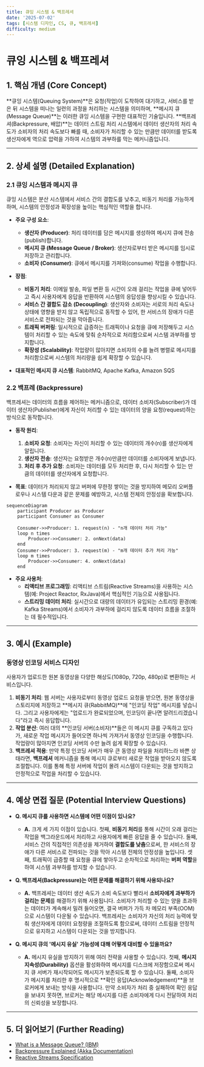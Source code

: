 ```yaml
---
title: 큐잉 시스템 & 백프레셔
date: '2025-07-02'
tags: [시스템 디자인, CS, 큐, 백프레셔]
difficulty: medium
---
```


# 큐잉 시스템 & 백프레셔

## 1. 핵심 개념 (Core Concept)

\*\*큐잉 시스템(Queuing System)\*\*은 요청(작업)이 도착하여 대기하고, 서비스를 받은 뒤 시스템을 떠나는 일련의 과정을 처리하는 시스템을 의미하며, \*\*메시지 큐(Message Queue)\*\*는 이러한 큐잉 시스템을 구현한 대표적인 기술입니다. \*\*백프레셔(Backpressure, 배압)\*\*는 데이터 스트림 처리 시스템에서 데이터 생산자의 처리 속도가 소비자의 처리 속도보다 빠를 때, 소비자가 처리할 수 있는 만큼만 데이터를 받도록 생산자에게 역으로 압력을 가하여 시스템의 과부하를 막는 메커니즘입니다.

______________________________________________________________________

## 2. 상세 설명 (Detailed Explanation)

### 2.1 큐잉 시스템과 메시지 큐

큐잉 시스템은 분산 시스템에서 서비스 간의 결합도를 낮추고, 비동기 처리를 가능하게 하며, 시스템의 안정성과 확장성을 높이는 핵심적인 역할을 합니다.

- **주요 구성 요소**:

  - **생산자 (Producer)**: 처리   데이터를 담은 메시지를 생성하여 메시지 큐에 전송(publish)합니다.
  - **메시지 큐 (Message Queue / Broker)**: 생산자로부터 받은 메시지를 임시로 저장하고 관리합니다.
  - **소비자 (Consumer)**: 큐에서 메시지를 가져와(consume) 작업을 수행합니다.

- **장점**:

  - **비동기 처리**: 이메일 발송, 파일 변환 등 시간이 오래 걸리는 작업을 큐에 넣어두고 즉시 사용자에게 응답을 반환하여 시스템의 응답성을 향상시킬 수 있습니다.
  - **서비스 간 결합도 감소 (Decoupling)**: 생산자와 소비자는 서로의 처리 속도나 상태에 영향을 받지 않고 독립적으로 동작할 수 있어, 한 서비스의 장애가 다른 서비스로 전파되는 것을 막아줍니다.
  - **트래픽 버퍼링**: 일시적으로 급증하는 트래픽이나 요청을 큐에 저장해두고 시스템이 처리할 수 있는 속도에 맞춰 순차적으로 처리함으로써 시스템 과부하를 방지합니다.
  - **확장성 (Scalability)**: 작업량이 많아지면 소비자의 수를 늘려 병렬로 메시지를 처리함으로써 시스템의 처리량을 쉽게 확장할 수 있습니다.

- **대표적인 메시지 큐 시스템**: RabbitMQ, Apache Kafka, Amazon SQS

### 2.2 백프레   (Backpressure)

백프레셔는 데이터의 흐름을 제어하는 메커니즘으로, 데이터 소비자(Subscriber)가 데이터 생산자(Publisher)에게 자신이 처리할 수 있는 데이터의 양을 요청(request)하는 방식으로 동작합니다.

- **동작 원리**:

  1. **소비자 요청**: 소비자는 자신이 처리할 수 있는 데이터의 개수(n)를 생산자에게 알립니다.
  1. **생산자 전송**: 생산자는 요청받은 개수(n)만큼만 데이터를 소비자에게 보냅니다.
  1. **처리 후 추가 요청**: 소비자는 데이터를 모두 처리한 후, 다시 처리할 수 있는 만큼의 데이터를 생산자에게 요청합니다.

- **목표**: 데이터가 처리되지 않고 버퍼에 무한정 쌓이는 것을 방지하여 메모리 오버플로우나 시스템 다운과 같은 문제를 예방하고, 시스템 전체의 안정성을 확보합니다.

```mermaid
sequenceDiagram
    participant Producer as Producer
    participant Consumer as Consumer

    Consumer->>Producer: 1. request(n) - "n개 데이터 처리 가능"
    loop n times
        Producer->>Consumer: 2. onNext(data)
    end
    Consumer->>Producer: 3. request(m) - "m개 데이터 추가 처리 가능"
    loop m times
        Producer->>Consumer: 4. onNext(data)
    end
```

- **주요 사용처**:
  - **리액티브 프로그래밍**: 리액티브 스트림(Reactive Streams)을 사용하는 시스템(예: Project Reactor, RxJava)에서 핵심적인 기능으로 사용됩니다.
  - **스트리밍 데이터 처리**: 실시간으로 대량의 데이터가 유입되는 스트리밍 환경(예: Kafka Streams)에서 소비자가 과부하에 걸리지 않도록 데이터 흐름을 조절하는 데 필수적입니다.

______________________________________________________________________

## 3. 예시 (Example)

### 동영상 인코딩 서비스 디자인

사용자가 업로드한 원본 동영상을 다양한 해상도(1080p, 720p, 480p)로 변환하는 서비스입니다.

1. **비동기 처리**: 웹 서버는 사용자로부터 동영상 업로드 요청을 받으면, 원본 동영상을 스토리지에 저장하고 \*\*메시지 큐(RabbitMQ)\*\*에 "인코딩 작업" 메시지를 넣습니다. 그리고 사용자에게는 "업로드가 완료되었으며, 인코딩이 끝나면 알려드리겠습니다"라고 즉시 응답합니다.
1. **작업 분산**: 여러 대의 \*\*인코딩 서버(소비자)\*\*들은 이 메시지 큐를 구독하고 있다가, 새로운 작업 메시지가 들어오면 하나씩 가져가서 동영상 인코딩을 수행합니다. 작업량이 많아지면 인코딩 서버의 수만 늘려 쉽게 확장할 수 있습니다.
1. **백프레셔 적용**: 만약 특정 인코딩 서버가 매우 큰 동영상 파일을 처리하느라 바쁜 상태라면, **백프레셔** 메커니즘을 통해 메시지 큐로부터 새로운 작업을 받아오지 않도록 조절합니다. 이를 통해 특정 서버에 작업이 몰려 시스템이 다운되는 것을 방지하고 안정적으로 작업을 처리할 수 있습니다.

______________________________________________________________________

## 4. 예상 면접 질문 (Potential Interview Questions)

- **Q. 메시지 큐를 사용하면 시스템에 어떤 이점이 있나요?**

  - **A.** 크게 세 가지 이점이 있습니다. 첫째, **비동기 처리**를 통해 시간이 오래 걸리는 작업을 백그라운드에서 처리하고 사용자에게 빠른 응답을 줄 수 있습니다. 둘째, 서비스 간의 직접적인 의존성을 제거하여 **결합도를 낮춤**으로써, 한 서비스의 장애가 다른 서비스로 전파되는 것을 막아 시스템 전체의 안정성을 높입니다. 셋째, 트래픽이 급증할 때 요청을 큐에 쌓아두고 순차적으로 처리하는 **버퍼 역할**을 하여 시스템 과부하를 방지할 수 있습니다.

- **Q. 백프레셔(Backpressure)는 어떤 문제를 해결하기 위해 사용되나요?**

  - **A.** 백프레셔는 데이터 생산 속도가 소비 속도보다 빨라서 **소비자에게 과부하가 걸리는 문제**를 해결하기 위해 사용됩니다. 소비자가 처리할 수 있는 양을 초과하는 데이터가 계속해서 밀려 들어오면, 결국 버퍼가 가득 차 메모리 부족(OOM)으로 시스템이 다운될 수 있습니다. 백프레셔는 소비자가 자신의 처리 능력에 맞춰 생산자에게 데이터 요청량을 조절하도록 함으로써, 데이터 스트림을 안정적으로 유지하고 시스템이 다운되는 것을 방지합니다.

- **Q. 메시지 큐의 '메시지 유실' 가능성에 대해 어떻게 대비할 수 있을까요?**

  - **A.** 메시지 유실을 방지하기 위해 여러 전략을 사용할 수 있습니다. 첫째, **메시지 지속성(Durability)** 옵션을 활성화하여 메시지를 디스크에 저장함으로써 메시지 큐 서버가 재시작되어도 메시지가 보존되도록 할 수 있습니다. 둘째, 소비자가 메시지를 처리한 후 명시적으로 \*\*확인 응답(Acknowledgement)\*\*을 브로커에게 보내는 방식을 사용합니다. 만약 소비자가 처리 중 실패하여 확인 응답을 보내지 못하면, 브로커는 해당 메시지를 다른 소비자에게 다시 전달하여 처리의 신뢰성을 보장합니다.

______________________________________________________________________

## 5. 더 읽어보기 (Further Reading)

- [What is a Message Queue? (IBM)](https://www.ibm.com/topics/message-queues)
- [Backpressure Explained (Akka Documentation)](https://doc.akka.io/docs/akka/current/stream/stream-backpressure.html)
- [Reactive Streams Specification](https://www.reactive-streams.org/)
